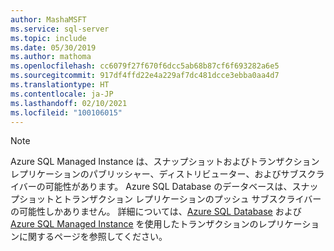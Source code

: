 ```yaml
---
author: MashaMSFT
ms.service: sql-server
ms.topic: include
ms.date: 05/30/2019
ms.author: mathoma
ms.openlocfilehash: cc6079f27f670f6dcc5ab68b87cf6f693282a6e5
ms.sourcegitcommit: 917df4ffd22e4a229af7dc481dcce3ebba0aa4d7
ms.translationtype: HT
ms.contentlocale: ja-JP
ms.lasthandoff: 02/10/2021
ms.locfileid: "100106015"
---
```

  > [!NOTE] 
  > Azure SQL Managed Instance は、スナップショットおよびトランザクション レプリケーションのパブリッシャー、ディストリビューター、およびサブスクライバーの可能性があります。 Azure SQL Database のデータベースは、スナップショットとトランザクション レプリケーションのプッシュ サブスクライバーの可能性しかありません。 詳細については、[Azure SQL Database](/azure/azure-sql/database/replication-to-sql-database) および [Azure SQL Managed Instance](/azure/azure-sql/managed-instance/replication-transactional-overview) を使用したトランザクションのレプリケーションに関するページを参照してください。
